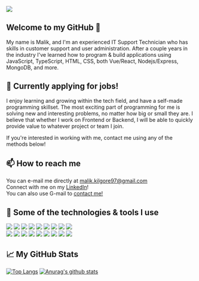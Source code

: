 <img src="https://imgur.com/Y1OMEE8.png"></img>
## Welcome to my GitHub 👋
My name is Malik, and I'm an experienced IT Support Technician who has skills in customer support and user administration. 
After a couple years in the industry I've learned how to program & build applications using 
JavaScript, TypeScript, HTML, CSS, both Vue/React, Nodejs/Express, MongoDB, and more.
## 🌱 Currently applying for jobs!
I enjoy learning and growing within the tech field, and have a self-made programming skillset. 
The most exciting part of programming for me is solving new and interesting problems, no matter how big or small they are. 
I believe that whether I work on Frontend or Backend, I will be able to quickly provide value to whatever project or team I join.

If you're interested in working with me, contact me using any of the methods below!

## 📫 How to reach me
You can e-mail me directly at <a href="mailto:malik.kilgore97@gmail.com">malik.kilgore97@gmail.com</a>
<br>
Connect with me on my <a href="https://www.linkedin.com/in/malikkilgore/">LinkedIn</a>!
<br>
You can also use G-mail to <a href="https://mail.google.com/mail/?view=cm&fs=1&to=malik.kilgore97@gmail.com">contact me!</a>

## 🔧 Some of the technologies & tools I use
<img src="https://img.shields.io/badge/OS-Linux-orange"></img>
<img src="https://img.shields.io/badge/OS-Windows10-brightgreen"></img>
<img src="https://img.shields.io/badge/Language-JavaScript-yellow"></img>
<img src="https://img.shields.io/badge/Language-TypeScript-blue"></img> 
<img src="https://img.shields.io/badge/Language-HTML5-red"></img> 
<img src="https://img.shields.io/badge/Language-CSS3-blue"></img>
<img src="https://img.shields.io/badge/Language-Node.js-orange"></img>
<img src="https://img.shields.io/badge/Framework-Express-green"></img> 
<img src="https://img.shields.io/badge/Language-Python-blue"></img>
<br>
<img src="https://img.shields.io/badge/Framework-Vue-green"></img> 
<img src="https://img.shields.io/badge/Framework-React-blue"></img> 
<img src="https://img.shields.io/badge/Editor-VSCode-blue"></img> 
<img src="https://img.shields.io/badge/VCS-Git-red"></img> 
<img src="https://img.shields.io/badge/Database-Firebase-orange"></img>
<img src="https://img.shields.io/badge/Database-MongoDB-green"></img>
<img src="https://img.shields.io/badge/Misc-NginX-green"></img>
<img src="https://img.shields.io/badge/Misc-PM2-blue"></img>
<img src="https://img.shields.io/badge/Misc-NginX-green"></img> 


## 📈 My GitHub Stats
[![Top Langs](https://github-readme-stats.vercel.app/api/top-langs/?username=MalikKilgore&show_icons=true&theme=dark)](https://github.com/anuraghazra/github-readme-stats)
[![Anurag's github stats](https://github-readme-stats.vercel.app/api?username=MalikKilgore&count_private=true&show_icons=true&theme=dark)](https://github.com/anuraghazra/github-readme-stats)
<!--
**MalikKilgore/MalikKilgore** is a ✨ _special_ ✨ repository because its `README.md` (this file) appears on your GitHub profile.

Here are some ideas to get you started:

- 🔭 I’m currently working on ...
- 🌱 I’m currently learning ...
- 👯 I’m looking to collaborate on ...
- 🤔 I’m looking for help with ...
- 💬 Ask me about ...
- 📫 How to reach me: ...
- 😄 Pronouns: ...
- ⚡ Fun fact: ...
-->
